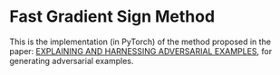 # Fast Gradient Sign Method
This is the implementation (in PyTorch) of the method proposed in the paper: [EXPLAINING AND HARNESSING ADVERSARIAL EXAMPLES](https://arxiv.org/pdf/1412.6572.pdf), for generating adversarial examples.

